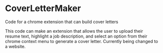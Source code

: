 # CoverLetterMaker
Code for a chrome extension that can build cover letters

This code can make an extension that allows the user to upload their resume text, highlight a job description, and select an option from their chrome context menu to generate a cover letter. Currently being changed to a website.
